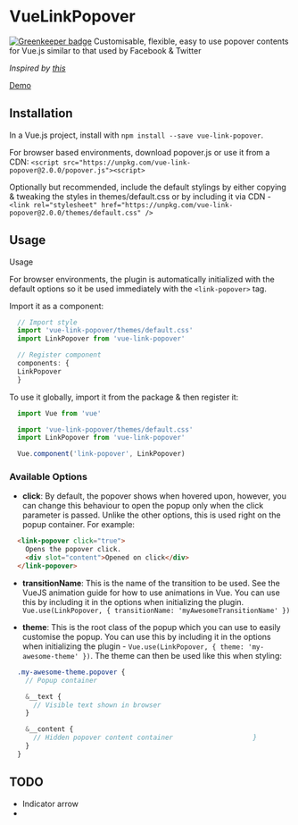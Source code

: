 # VueLinkPopover

[![Greenkeeper badge](https://badges.greenkeeper.io/klummy/VueLinkPopover.svg)](https://greenkeeper.io/)
Customisable, flexible, easy to use popover contents for Vue.js similar to that used by Facebook & Twitter

*Inspired by [this](https://medium.com/@jilsonthomas/reusable-user-link-popover-component-using-vue-js-d37e525a8d27#.mxkgxtwj3)*

[Demo](https://klummy.github.io/VueLinkPopover/example.html)

## Installation
In a Vue.js project, install with ```npm install --save vue-link-popover```.

For browser based environments, download popover.js or use it from a CDN:
```<script src="https://unpkg.com/vue-link-popover@2.0.0/popover.js"><script>```

Optionally but recommended, include the default stylings by either copying & tweaking the styles in themes/default.css or by including it via CDN - ```<link rel="stylesheet" href="https://unpkg.com/vue-link-popover@2.0.0/themes/default.css" />```

## Usage
Usage

For browser environments, the plugin is automatically initialized with the default options so it be used immediately with the ```<link-popover>``` tag.

Import it as a component:
```javascript
  // Import style
  import 'vue-link-popover/themes/default.css'
  import LinkPopover from 'vue-link-popover'

  // Register component
  components: {
  LinkPopover
  }
```

To use it globally, import it from the package & then register it:

```javascript
  import Vue from 'vue'

  import 'vue-link-popover/themes/default.css'
  import LinkPopover from 'vue-link-popover'

  Vue.component('link-popover', LinkPopover)
```

### Available Options
- **click**: By default, the popover shows when hovered upon, however, you can change this behaviour to open the popup only when the click parameter is passed. Unlike the other options, this is used right on the popup container. For example:
```html
  <link-popover click="true">
    Opens the popover click.
    <div slot="content">Opened on click</div>
  </link-popover>
```

- **transitionName**: This is the name of the transition to be used. See the VueJS animation guide for how to use animations in Vue. You can use this by including it in the options when initializing the plugin. ```Vue.use(LinkPopover, { transitionName: 'myAwesomeTransitionName' })```

- **theme**: This is the root class of the popup which you can use to easily customise the popup. You can use this by including it in the options when initializing the plugin - ```Vue.use(LinkPopover, { theme: 'my-awesome-theme' })```. The theme can then be used like this when styling:

```scss
  .my-awesome-theme.popover {
    // Popup container

    &__text {
      // Visible text shown in browser
    }

    &__content {
      // Hidden popover content container                    }
    }
  }

```



## TODO

- Indicator arrow
-

